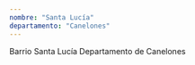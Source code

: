 ```yaml
---
nombre: "Santa Lucía"
departamento: "Canelones"
---
```


Barrio Santa Lucía
Departamento de Canelones
